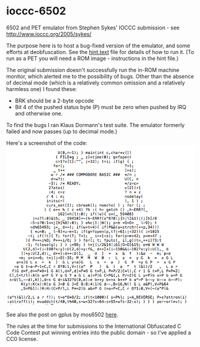 ioccc-6502
==========

6502 and PET emulator from Stephen Sykes' IOCCC submission - see http://www.ioccc.org/2005/sykes/

The purpose here is to host a bug-fixed version of the emulator, and some efforts at deobfuscation.  See the [hint.text](hint.text) file for details of how to run it. (To run as a PET you will need a ROM image - instructions in the hint file.)

The original submission doesn't successfully run the in-ROM machine monitor, which alerted me to the possibility of bugs.  Other than the absence of decimal mode (which is a relatively common omission and a relatively harmless one) I found these:
* BRK should be a 2-byte opcode
* Bit 4 of the pushed status byte (P) must be zero when pushed by IRQ and otherwise one.

To find the bugs I ran Klaus Dormann's test suite. The emulator formerly failed and now passes (up to decimal mode.)

Here's a screenshot of the code:
![PET (shaped) emulator](screenshots/PET-source-code.png "Source code shaped like a PET")


See also the post on gplus by mos6502 [here](https://plus.google.com/u/0/108984290462000253857/posts/G11Df2pw6DP).

The rules at the time for submissions to the International Obfuscated C Code Contest put winning entries into the public domain - so I've applied a CC0 license.
